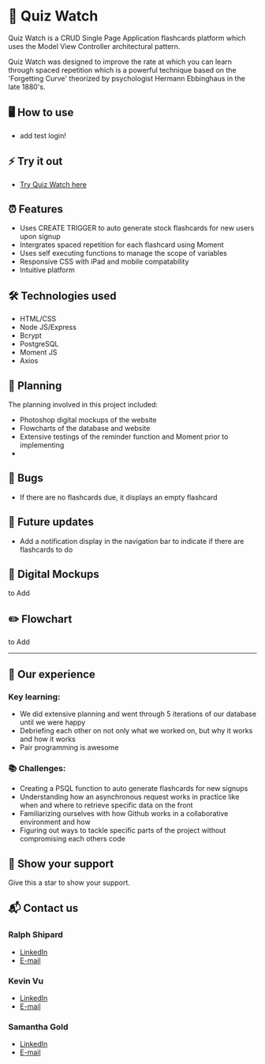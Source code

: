 # 📝 Quiz Watch
Quiz Watch is a CRUD Single Page Application flashcards platform which uses the Model View Controller architectural pattern.

Quiz Watch was designed to improve the rate at which you can learn through spaced repetition which is a powerful technique based on the 'Forgetting Curve' theorized by psychologist Hermann Ebbinghaus in the late 1880's.

## 🖥️ How to use
- add test login!

## ⚡ Try it out
- [Try Quiz Watch here](link)

## ⏰ Features
- Uses CREATE TRIGGER to auto generate stock flashcards for new users upon signup
- Intergrates spaced repetition for each flashcard using Moment
- Uses self executing functions to manage the scope of variables
- Responsive CSS with iPad and mobile compatability
- Intuitive platform

## 🛠️ Technologies used
- HTML/CSS
- Node JS/Express
- Bcrypt
- PostgreSQL
- Moment JS
- Axios

## 📐 Planning
The planning involved in this project included:
- Photoshop digital mockups of the website
- Flowcharts of the database and website
- Extensive testings of the reminder function and Moment prior to implementing
-  

## 🐛 Bugs
- If there are no flashcards due, it displays an empty flashcard

## 🌱  Future updates
- Add a notification display in the navigation bar to indicate if there are flashcards to do

## 🎨 Digital Mockups
to Add

## ✏️ Flowchart
to Add
 
***

## 🚧 Our experience
### Key learning:
- We did extensive planning and went through 5 iterations of our database until we were happy
- Debriefing each other on not only what we worked on, but why it works and how it works
- Pair programming is awesome

### 📚 Challenges:
- Creating a PSQL function to auto generate flashcards for new signups
- Understanding how an asynchronous request works in practice like when and where to retrieve specific data on the front
- Familiarizing ourselves with how Github works in a collaborative environment and how
- Figuring out ways to tackle specific parts of the project without compromising each others code

## 🌟 Show your support
Give this a star to show your support.

## 📬 Contact us
### Ralph Shipard
- [LinkedIn](https://www.linkedin.com/in/ralph-shipard-b58924200/)
- [E-mail](mailto:rshipard@gmail.com)

### Kevin Vu
- [LinkedIn](https://www.linkedin.com/in/kevin-vu-06/)
- [E-mail](mailto:kevin.vu06@gmail.com)

### Samantha Gold
- [LinkedIn](https://www.linkedin.com/in/samantha-gold-dev/)
- [E-mail](mailto:typesammy@gmail.com)